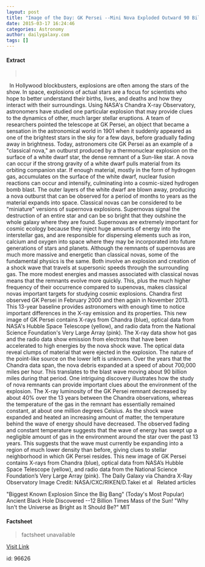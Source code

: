 ```yaml
---
layout: post
title: "Image of the Day: GK Persei --Mini Nova Exploded Outward 90 Billion Miles in 13 Years"
date: 2015-03-17 16:24:46
categories: Astronomy
author: dailygalaxy.com
tags: []
---
```



#### Extract
> 
 

 
In Hollywood blockbusters, explosions are often among the stars of the show. In space, explosions of actual stars are a focus for scientists who hope to better understand their births, lives, and deaths and how they interact with their surroundings. Using NASA's Chandra X-ray Observatory, astronomers have studied one particular explosion that may provide clues to the dynamics of other, much larger stellar eruptions.
A team of researchers pointed the telescope at GK Persei, an object that became a sensation in the astronomical world in 1901 when it suddenly appeared as one of the brightest stars in the sky for a few days, before gradually fading away in brightness. Today, astronomers cite GK Persei as an example of a "classical nova," an outburst produced by a thermonuclear explosion on the surface of a white dwarf star, the dense remnant of a Sun-like star.
A nova can occur if the strong gravity of a white dwarf pulls material from its orbiting companion star. If enough material, mostly in the form of hydrogen gas, accumulates on the surface of the white dwarf, nuclear fusion reactions can occur and intensify, culminating into a cosmic-sized hydrogen bomb blast. The outer layers of the white dwarf are blown away, producing a nova outburst that can be observed for a period of months to years as the material expands into space.
Classical novas can be considered to be "miniature" versions of supernova explosions. Supernovas signal the destruction of an entire star and can be so bright that they outshine the whole galaxy where they are found. Supernovas are extremely important for cosmic ecology because they inject huge amounts of energy into the interstellar gas, and are responsible for dispersing elements such as iron, calcium and oxygen into space where they may be incorporated into future generations of stars and planets.
Although the remnants of supernovas are much more massive and energetic than classical novas, some of the fundamental physics is the same. Both involve an explosion and creation of a shock wave that travels at supersonic speeds through the surrounding gas.
The more modest energies and masses associated with classical novas means that the remnants evolve more quickly. This, plus the much higher frequency of their occurrence compared to supenovas, makes classical novas important targets for studying cosmic explosions.
Chandra first observed GK Persei in February 2000 and then again in November 2013. This 13-year baseline provides astronomers with enough time to notice important differences in the X-ray emission and its properties.
This new image of GK Persei contains X-rays from Chandra (blue), optical data from NASA's Hubble Space Telescope (yellow), and radio data from the National Science Foundation's Very Large Array (pink). The X-ray data show hot gas and the radio data show emission from electrons that have been accelerated to high energies by the nova shock wave. The optical data reveal clumps of material that were ejected in the explosion. The nature of the point-like source on the lower left is unknown.
Over the years that the Chandra data span, the nova debris expanded at a speed of about 700,000 miles per hour. This translates to the blast wave moving about 90 billion miles during that period.
One intriguing discovery illustrates how the study of nova remnants can provide important clues about the environment of the explosion. The X-ray luminosity of the GK Persei remnant decreased by about 40% over the 13 years between the Chandra observations, whereas the temperature of the gas in the remnant has essentially remained constant, at about one million degrees Celsius. As the shock wave expanded and heated an increasing amount of matter, the temperature behind the wave of energy should have decreased. The observed fading and constant temperature suggests that the wave of energy has swept up a negligible amount of gas in the environment around the star over the past 13 years. This suggests that the wave must currently be expanding into a region of much lower density than before, giving clues to stellar neighborhood in which GK Persei resides.
This new image of GK Persei contains X-rays from Chandra (blue), optical data from NASA’s Hubble Space Telescope (yellow), and radio data from the National Science Foundation’s Very Large Array (pink).
The Daily Galaxy via Chandra X-Ray Observatory
Image Credit: NASA/CXC/RIKEN/D.Takei et al
 
Related articles

"Biggest Known Explosion Since the Big Bang" (Today's Most Popular)
Ancient Black Hole Discovered --12 Billion Times Mass of the Sun!
"Why Isn't the Universe as Bright as It Should Be?" MIT


#### Factsheet
>factsheet unavailable

[Visit Link](http://feedproxy.google.com/~r/TheDailyGalaxyNewsFromPlanetEarthBeyond/~3/ALs8RJ8j2Co/image-of-the-day-gk-persei-mini-nova-exploded-outward-90-billion-miles-in-13-years.html)

id:   96626
